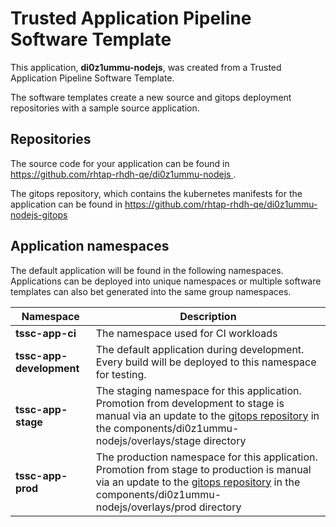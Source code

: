 # Trusted Application Pipeline Software Template

This application, **di0z1ummu-nodejs**, was created from a Trusted Application Pipeline Software Template.

The software templates create a new source and gitops deployment repositories with a sample source application. 

## Repositories

The source code for your application can be found in [https://github.com/rhtap-rhdh-qe/di0z1ummu-nodejs ](https://github.com/rhtap-rhdh-qe/di0z1ummu-nodejs ).
 
The gitops repository, which contains the kubernetes manifests for the application can be found in 
[https://github.com/rhtap-rhdh-qe/di0z1ummu-nodejs-gitops ](https://github.com/rhtap-rhdh-qe/di0z1ummu-nodejs-gitops ) 

## Application namespaces 

The default application will be found in the following namespaces. Applications can be deployed into unique namespaces or multiple software templates can also bet generated into the same group namespaces.  

|  Namespace   |  Description   |  
| -------- | -------- |
| **tssc-app-ci** | The namespace used for CI workloads |
| **tssc-app-development** | The default application during development. Every build will be deployed to this namespace for testing. |
| **tssc-app-stage** | The staging namespace for this application. Promotion from development to stage is manual via an update to the [gitops repository](https://github.com/rhtap-rhdh-qe/di0z1ummu-nodejs-gitops ) in the components/di0z1ummu-nodejs/overlays/stage directory |
| **tssc-app-prod** | The production namespace for this application. Promotion from stage to production is manual via an update to the [gitops repository](https://github.com/rhtap-rhdh-qe/di0z1ummu-nodejs-gitops ) in the components/di0z1ummu-nodejs/overlays/prod directory |